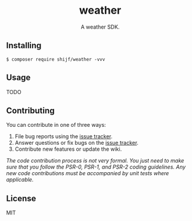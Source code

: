 <h1 align="center"> weather </h1>

<p align="center"> A weather SDK.</p>


## Installing

```shell
$ composer require shijf/weather -vvv
```

## Usage

TODO

## Contributing

You can contribute in one of three ways:

1. File bug reports using the [issue tracker](https://github.com/shijf/weather/issues).
2. Answer questions or fix bugs on the [issue tracker](https://github.com/shijf/weather/issues).
3. Contribute new features or update the wiki.

_The code contribution process is not very formal. You just need to make sure that you follow the PSR-0, PSR-1, and PSR-2 coding guidelines. Any new code contributions must be accompanied by unit tests where applicable._

## License

MIT